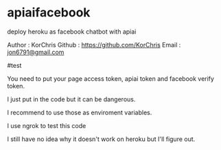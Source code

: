 # apiaifacebook
deploy heroku as facebook chatbot with apiai


Author : KorChris
Github : https://github.com/KorChris
Email : jon6791@gmail.com

#test

You need to put your page access token, apiai token and facebook verify token.

I just put in the code but it can be dangerous.

I recommend to use those as enviroment variables.

I use ngrok to test this code

I still have no idea why it doesn't work on heroku but I'll figure out.